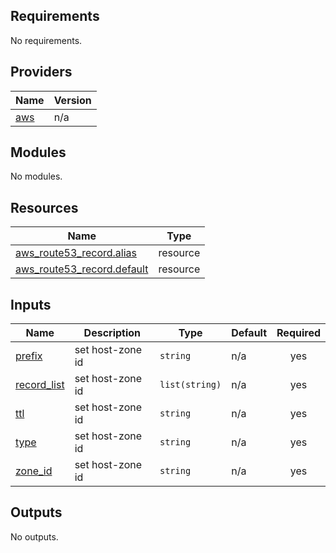<!-- BEGIN_TF_DOCS -->
## Requirements

No requirements.

## Providers

| Name | Version |
|------|---------|
| <a name="provider_aws"></a> [aws](#provider\_aws) | n/a |

## Modules

No modules.

## Resources

| Name | Type |
|------|------|
| [aws_route53_record.alias](https://registry.terraform.io/providers/hashicorp/aws/latest/docs/resources/route53_record) | resource |
| [aws_route53_record.default](https://registry.terraform.io/providers/hashicorp/aws/latest/docs/resources/route53_record) | resource |

## Inputs

| Name | Description | Type | Default | Required |
|------|-------------|------|---------|:--------:|
| <a name="input_prefix"></a> [prefix](#input\_prefix) | set host-zone id | `string` | n/a | yes |
| <a name="input_record_list"></a> [record\_list](#input\_record\_list) | set host-zone id | `list(string)` | n/a | yes |
| <a name="input_ttl"></a> [ttl](#input\_ttl) | set host-zone id | `string` | n/a | yes |
| <a name="input_type"></a> [type](#input\_type) | set host-zone id | `string` | n/a | yes |
| <a name="input_zone_id"></a> [zone\_id](#input\_zone\_id) | set host-zone id | `string` | n/a | yes |

## Outputs

No outputs.
<!-- END_TF_DOCS -->
